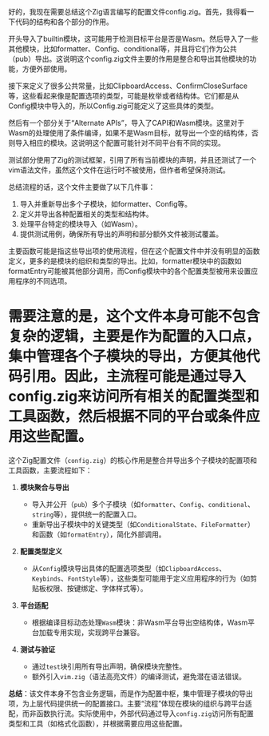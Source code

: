 好的，我现在需要总结这个Zig语言编写的配置文件config.zig。首先，我得看一下代码的结构和各个部分的作用。

开头导入了builtin模块，这可能用于检测目标平台是否是Wasm。然后导入了一些其他模块，比如formatter、Config、conditional等，并且将它们作为公共（pub）导出。这说明这个config.zig文件主要的作用是整合和导出其他模块的功能，方便外部使用。

接下来定义了很多公共常量，比如ClipboardAccess、ConfirmCloseSurface等，这些看起来像是配置选项的类型，可能是枚举或者结构体。它们都是从Config模块中导入的，所以Config.zig可能定义了这些具体的类型。

然后有一个部分关于“Alternate APIs”，导入了CAPI和Wasm模块。这里对于Wasm的处理使用了条件编译，如果不是Wasm目标，就导出一个空的结构体，否则导入相应的模块。这说明这个配置可能针对不同平台有不同的实现。

测试部分使用了Zig的测试框架，引用了所有当前模块的声明，并且还测试了一个vim语法文件，虽然这个文件在运行时不被使用，但作者希望保持测试。

总结流程的话，这个文件主要做了以下几件事：
1. 导入并重新导出多个子模块，如formatter、Config等。
2. 定义并导出各种配置相关的类型和结构体。
3. 处理平台特定的模块导入（如Wasm）。
4. 提供测试用例，确保所有导出的声明和部分额外文件被测试覆盖。

主要函数可能是指这些导出项的使用流程，但在这个配置文件中并没有明显的函数定义，更多的是模块的组织和类型的导出。比如，formatter模块中的函数如formatEntry可能被其他部分调用，而Config模块中的各个配置类型被用来设置应用程序的不同选项。

需要注意的是，这个文件本身可能不包含复杂的逻辑，主要是作为配置的入口点，集中管理各个子模块的导出，方便其他代码引用。因此，主流程可能是通过导入config.zig来访问所有相关的配置类型和工具函数，然后根据不同的平台或条件应用这些配置。
================================================
这个Zig配置文件（`config.zig`）的核心作用是整合并导出多个子模块的配置项和工具函数，主要流程如下：

1. **模块聚合与导出**  
   - 导入并公开（`pub`）多个子模块（如`formatter`、`Config`、`conditional`、`string`等），提供统一的配置入口。
   - 重新导出子模块中的关键类型（如`ConditionalState`、`FileFormatter`）和函数（如`formatEntry`），简化外部调用。

2. **配置类型定义**  
   - 从`Config`模块导出具体的配置选项类型（如`ClipboardAccess`、`Keybinds`、`FontStyle`等），这些类型可能用于定义应用程序的行为（如剪贴板权限、按键绑定、字体样式等）。

3. **平台适配**  
   - 根据编译目标动态处理`Wasm`模块：非Wasm平台导出空结构体，Wasm平台加载专用实现，实现跨平台兼容。

4. **测试与验证**  
   - 通过`test`块引用所有导出声明，确保模块完整性。
   - 额外引入`vim.zig`（语法高亮文件）的编译测试，避免潜在语法错误。

**总结**：该文件本身不包含业务逻辑，而是作为配置中枢，集中管理子模块的导出项，为上层代码提供统一的配置接口。主要“流程”体现在模块的组织与跨平台适配，而非函数执行流。实际使用中，外部代码通过导入`config.zig`访问所有配置类型和工具（如格式化函数），并根据需要应用这些配置。